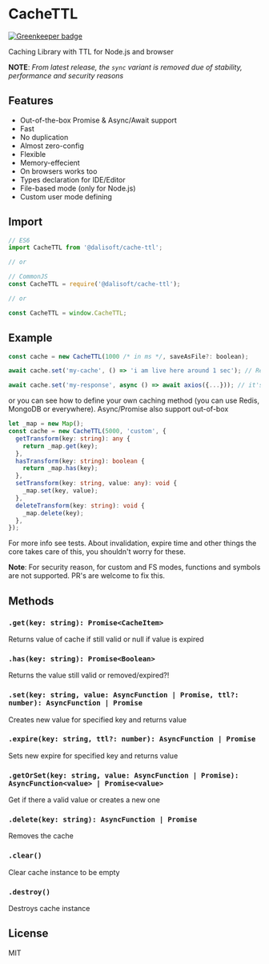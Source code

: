 # CacheTTL

[![Greenkeeper badge](https://badges.greenkeeper.io/dalisoft/cache-ttl.svg)](https://greenkeeper.io/)

Caching Library with TTL for Node.js and browser

**NOTE**: _From latest release, the `sync` variant is removed due of stability, performance and security reasons_

## Features

- Out-of-the-box Promise & Async/Await support
- Fast
- No duplication
- Almost zero-config
- Flexible
- Memory-effecient
- On browsers works too
- Types declaration for IDE/Editor
- File-based mode (only for Node.js)
- Custom user mode defining

## Import

```js
// ES6
import CacheTTL from '@dalisoft/cache-ttl';

// or

// CommonJS
const CacheTTL = require('@dalisoft/cache-ttl');

// or

const CacheTTL = window.CacheTTL;
```

## Example

```js
const cache = new CacheTTL(1000 /* in ms */, saveAsFile?: boolean);

await cache.set('my-cache', () => 'i am live here around 1 sec'); // Returns String

await cache.set('my-response', async () => await axios({...})); // it's too lives here around 1 sec, returns Promise
```

or you can see how to define your own caching method (you can use Redis, MongoDB or everywhere). Async/Promise also support out-of-box

```ts
let _map = new Map();
const cache = new CacheTTL(5000, 'custom', {
  getTransform(key: string): any {
    return _map.get(key);
  },
  hasTransform(key: string): boolean {
    return _map.has(key);
  },
  setTransform(key: string, value: any): void {
    _map.set(key, value);
  },
  deleteTransform(key: string): void {
    _map.delete(key);
  },
});
```

For more info see tests.
About invalidation, expire time and other things the core takes care of this, you shouldn't worry for these.

**Note**: For security reason, for custom and FS modes, functions and symbols are not supported. PR's are welcome to fix this.

## Methods

### `.get(key: string): Promise<CacheItem>`

Returns value of cache if still valid or null if value is expired

### `.has(key: string): Promise<Boolean>`

Returns the value still valid or removed/expired?!

### `.set(key: string, value: AsyncFunction | Promise, ttl?: number): AsyncFunction | Promise`

Creates new value for specified key and returns value

### `.expire(key: string, ttl?: number): AsyncFunction | Promise`

Sets new expire for specified key and returns value

### `.getOrSet(key: string, value: AsyncFunction | Promise): AsyncFunction<value> | Promise<value>`

Get if there a valid value or creates a new one

### `.delete(key: string): AsyncFunction | Promise`

Removes the cache

### `.clear()`

Clear cache instance to be empty

### `.destroy()`

Destroys cache instance

## License

MIT
